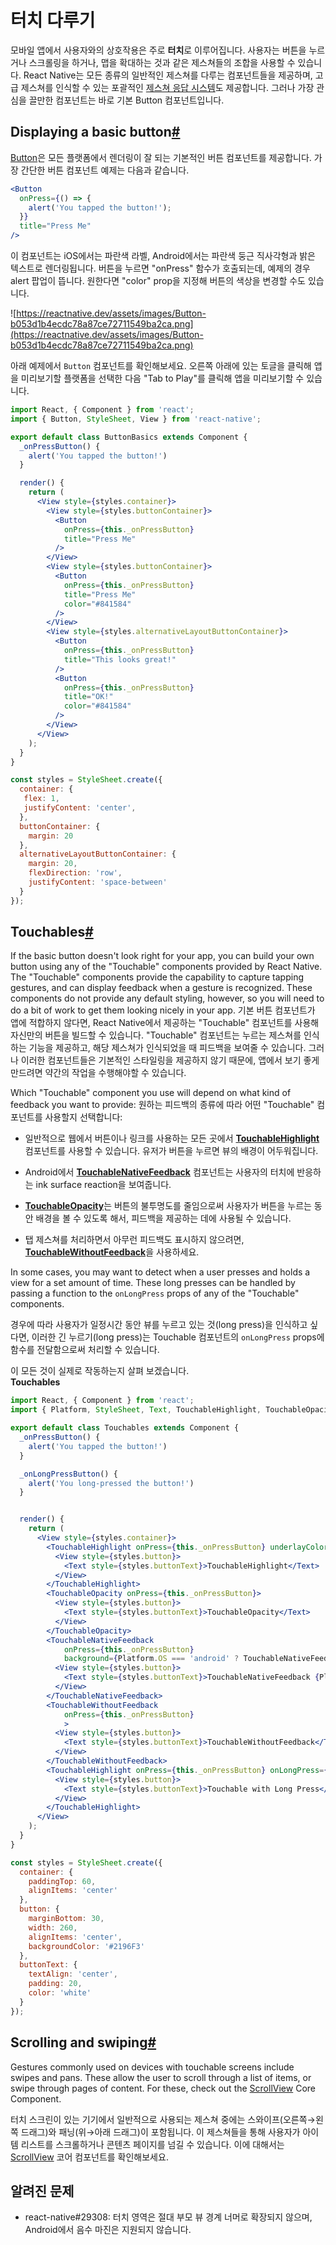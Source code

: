 # 터치 다루기
모바일 앱에서 사용자와의 상호작용은 주로 **터치**로 이루어집니다. 사용자는 버튼을 누르거나 스크롤링을 하거나, 맵을 확대하는 것과 같은 제스쳐들의 조합을 사용할 수 있습니다. React Native는 모든 종류의 일반적인 제스쳐를 다루는 컴포넌트들을 제공하며, 고급 제스쳐를 인식할 수 있는 포괄적인 [제스쳐 응답 시스템](https://reactnative.dev/docs/gesture-responder-system)도 제공합니다. 그러나 가장 관심을 끌만한 컴포넌트는 바로 기본 Button 컴포넌트입니다. 

## Displaying a basic button[#](https://reactnative.dev/docs/getting-started#displaying-a-basic-button)
[Button](https://reactnative.dev/docs/button)은 모든 플랫폼에서 렌더링이 잘 되는 기본적인 버튼 컴포넌트를 제공합니다. 가장 간단한 버튼 컴포넌트 예제는 다음과 같습니다. 

```jsx
<Button
  onPress={() => {
    alert('You tapped the button!');
  }}
  title="Press Me"
/>
```
이 컴포넌트는 iOS에서는 파란색 라벨, Android에서는 파란색 둥근 직사각형과 밝은 텍스트로 렌더링됩니다. 버튼을 누르면 "onPress" 함수가 호출되는데, 예제의 경우 alert 팝업이 뜹니다. 원한다면 "color" prop을 지정해 버튼의 색상을 변경할 수도 있습니다. 

![https://reactnative.dev/assets/images/Button-b053d1b4ecdc78a87ce72711549ba2ca.png](https://reactnative.dev/assets/images/Button-b053d1b4ecdc78a87ce72711549ba2ca.png)

아래 예제에서 `Button` 컴포넌트를 확인해보세요. 오른쪽 아래에 있는 토글을 클릭해 앱을 미리보기할 플랫폼을 선택한 다음 "Tab to Play"를 클릭해 앱을 미리보기할 수 있습니다. 
```jsx
import React, { Component } from 'react';
import { Button, StyleSheet, View } from 'react-native';

export default class ButtonBasics extends Component {
  _onPressButton() {
    alert('You tapped the button!')
  }

  render() {
    return (
      <View style={styles.container}>
        <View style={styles.buttonContainer}>
          <Button
            onPress={this._onPressButton}
            title="Press Me"
          />
        </View>
        <View style={styles.buttonContainer}>
          <Button
            onPress={this._onPressButton}
            title="Press Me"
            color="#841584"
          />
        </View>
        <View style={styles.alternativeLayoutButtonContainer}>
          <Button
            onPress={this._onPressButton}
            title="This looks great!"
          />
          <Button
            onPress={this._onPressButton}
            title="OK!"
            color="#841584"
          />
        </View>
      </View>
    );
  }
}

const styles = StyleSheet.create({
  container: {
   flex: 1,
   justifyContent: 'center',
  },
  buttonContainer: {
    margin: 20
  },
  alternativeLayoutButtonContainer: {
    margin: 20,
    flexDirection: 'row',
    justifyContent: 'space-between'
  }
});
```

## Touchables[#](https://reactnative.dev/docs/getting-started#touchables)

If the basic button doesn't look right for your app, you can build your own button using any of the "Touchable" components provided by React Native. The "Touchable" components provide the capability to capture tapping gestures, and can display feedback when a gesture is recognized. These components do not provide any default styling, however, so you will need to do a bit of work to get them looking nicely in your app.
기본 버튼 컴포넌트가 앱에 적합하지 않다면, React Native에서 제공하는 "Touchable" 컴포넌트를 사용해 자신만의 버튼을 빌드할 수 있습니다. "Touchable" 컴포넌트는 누르는 제스쳐를 인식하는 기능을 제공하고, 해당 제스쳐가 인식되었을 때 피드백을 보여줄 수 있습니다. 그러나 이러한 컴포넌트들은 기본적인 스타일링을 제공하지 않기 때문에, 앱에서 보기 좋게 만드려면 약간의 작업을 수행해야할 수 있습니다. 

Which "Touchable" component you use will depend on what kind of feedback you want to provide:
원하는 피드백의 종류에 따라 어떤 "Touchable" 컴포넌트를 사용할지 선택합니다:

- 일반적으로 웹에서 버튼이나 링크를 사용하는 모든 곳에서 [**TouchableHighlight**](https://reactnative.dev/docs/touchablehighlight) 컴포넌트를 사용할 수 있습니다. 유저가 버튼을 누르면 뷰의 배경이 어두워집니다. 
- Android에서 **[TouchableNativeFeedback](https://reactnative.dev/docs/touchablenativefeedback)** 컴포넌트는 사용자의 터치에 반응하는 ink surface reaction을 보여줍니다. 
- [**TouchableOpacity**](https://reactnative.dev/docs/touchableopacity)는 버튼의 불투명도를 줄임으로써 사용자가 버튼을 누르는 동안 배경을 볼 수 있도록 해서, 피드백을 제공하는 데에 사용될 수 있습니다. 

- 탭 제스쳐를 처리하면서 아무런 피드백도 표시하지 않으려면, [**TouchableWithoutFeedback**](https://reactnative.dev/docs/touchablewithoutfeedback)을 사용하세요.

In some cases, you may want to detect when a user presses and holds a view for a set amount of time. These long presses can be handled by passing a function to the `onLongPress` props of any of the "Touchable" components.

경우에 따라 사용자가 일정시간 동안 뷰를 누르고 있는 것(long press)을 인식하고 싶다면, 이러한 긴 누르기(long press)는 Touchable 컴포넌트의 `onLongPress` props에 함수를 전달함으로써 처리할 수 있습니다. 

이 모든 것이 실제로 작동하는지 살펴 보겠습니다.  
**Touchables**
```jsx
import React, { Component } from 'react';
import { Platform, StyleSheet, Text, TouchableHighlight, TouchableOpacity, TouchableNativeFeedback, TouchableWithoutFeedback, View } from 'react-native';

export default class Touchables extends Component {
  _onPressButton() {
    alert('You tapped the button!')
  }

  _onLongPressButton() {
    alert('You long-pressed the button!')
  }


  render() {
    return (
      <View style={styles.container}>
        <TouchableHighlight onPress={this._onPressButton} underlayColor="white">
          <View style={styles.button}>
            <Text style={styles.buttonText}>TouchableHighlight</Text>
          </View>
        </TouchableHighlight>
        <TouchableOpacity onPress={this._onPressButton}>
          <View style={styles.button}>
            <Text style={styles.buttonText}>TouchableOpacity</Text>
          </View>
        </TouchableOpacity>
        <TouchableNativeFeedback
            onPress={this._onPressButton}
            background={Platform.OS === 'android' ? TouchableNativeFeedback.SelectableBackground() : ''}>
          <View style={styles.button}>
            <Text style={styles.buttonText}>TouchableNativeFeedback {Platform.OS !== 'android' ? '(Android only)' : ''}</Text>
          </View>
        </TouchableNativeFeedback>
        <TouchableWithoutFeedback
            onPress={this._onPressButton}
            >
          <View style={styles.button}>
            <Text style={styles.buttonText}>TouchableWithoutFeedback</Text>
          </View>
        </TouchableWithoutFeedback>
        <TouchableHighlight onPress={this._onPressButton} onLongPress={this._onLongPressButton} underlayColor="white">
          <View style={styles.button}>
            <Text style={styles.buttonText}>Touchable with Long Press</Text>
          </View>
        </TouchableHighlight>
      </View>
    );
  }
}

const styles = StyleSheet.create({
  container: {
    paddingTop: 60,
    alignItems: 'center'
  },
  button: {
    marginBottom: 30,
    width: 260,
    alignItems: 'center',
    backgroundColor: '#2196F3'
  },
  buttonText: {
    textAlign: 'center',
    padding: 20,
    color: 'white'
  }
});
```

## Scrolling and swiping[#](https://reactnative.dev/docs/getting-started#scrolling-and-swiping)

Gestures commonly used on devices with touchable screens include swipes and pans. These allow the user to scroll through a list of items, or swipe through pages of content. For these, check out the [ScrollView](https://reactnative.dev/docs/scrollview) Core Component.

터치 스크린이 있는 기기에서 일반적으로 사용되는 제스쳐 중에는 스와이프(오른쪽→왼쪽 드래그)와 패닝(위→아래 드래그)이 포함됩니다. 이 제스쳐들을 통해 사용자가 아이템 리스트를 스크롤하거나 콘텐츠 페이지를 넘길 수 있습니다. 이에 대해서는 [ScrollView]() 코어 컴포넌트를 확인해보세요. 

## 알려진 문제
- react-native#29308: 터치 영역은 절대 부모 뷰 경계 너머로 확장되지 않으며, Android에서 음수 마진은 지원되지 않습니다. 
